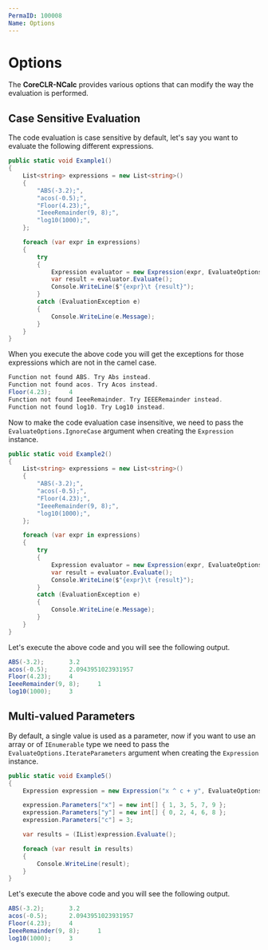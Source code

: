 ```yaml
---
PermaID: 100008
Name: Options
---
```


# Options

The **CoreCLR-NCalc** provides various options that can modify the way the evaluation is performed.

## Case Sensitive Evaluation

The code evaluation is case sensitive by default, let's say you want to evaluate the following different expressions.

```csharp
public static void Example1()
{
    List<string> expressions = new List<string>()
    {
        "ABS(-3.2);",
        "acos(-0.5);",
        "Floor(4.23);",
        "IeeeRemainder(9, 8);",
        "log10(1000);",
    };

    foreach (var expr in expressions)
    {
        try
        {
            Expression evaluator = new Expression(expr, EvaluateOptions.IgnoreCase);
            var result = evaluator.Evaluate();
            Console.WriteLine($"{expr}\t {result}");
        }
        catch (EvaluationException e)
        {
            Console.WriteLine(e.Message);
        }
    }
}
```

When you execute the above code you will get the exceptions for those expressions which are not in the camel case. 

```csharp
Function not found ABS. Try Abs instead.
Function not found acos. Try Acos instead.
Floor(4.23);     4
Function not found IeeeRemainder. Try IEEERemainder instead.
Function not found log10. Try Log10 instead.
```

Now to make the code evaluation case insensitive, we need to pass the `EvaluateOptions.IgnoreCase` argument when creating the `Expression` instance.

```csharp
public static void Example2()
{
    List<string> expressions = new List<string>()
    {
        "ABS(-3.2);",
        "acos(-0.5);",
        "Floor(4.23);",
        "IeeeRemainder(9, 8);",
        "log10(1000);",
    };

    foreach (var expr in expressions)
    {
        try
        {
            Expression evaluator = new Expression(expr, EvaluateOptions.IgnoreCase);
            var result = evaluator.Evaluate();
            Console.WriteLine($"{expr}\t {result}");
        }
        catch (EvaluationException e)
        {
            Console.WriteLine(e.Message);
        }
    }
}
```

Let's execute the above code and you will see the following output.

```csharp
ABS(-3.2);       3.2
acos(-0.5);      2.0943951023931957
Floor(4.23);     4
IeeeRemainder(9, 8);     1
log10(1000);     3
```

## Multi-valued Parameters

By default, a single value is used as a parameter, now if you want to use an array or of `IEnumerable` type we need to pass the `EvaluateOptions.IterateParameters` argument when creating the `Expression` instance.

```csharp
public static void Example5()
{
    Expression expression = new Expression("x ^ c + y", EvaluateOptions.IterateParameters);

    expression.Parameters["x"] = new int[] { 1, 3, 5, 7, 9 };
    expression.Parameters["y"] = new int[] { 0, 2, 4, 6, 8 };
    expression.Parameters["c"] = 3;

    var results = (IList)expression.Evaluate();

    foreach (var result in results)
    {
        Console.WriteLine(result);
    }
}
```

Let's execute the above code and you will see the following output.

```csharp
ABS(-3.2);       3.2
acos(-0.5);      2.0943951023931957
Floor(4.23);     4
IeeeRemainder(9, 8);     1
log10(1000);     3
```
